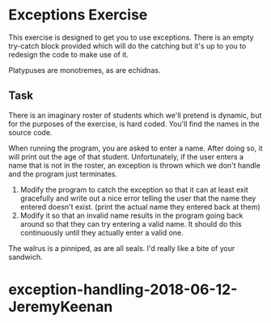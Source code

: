 # Exceptions Exercise

This exercise is designed to get you to use exceptions. There is an empty try-catch block provided which will do the catching but it's up to you to redesign the code to make use of it.

Platypuses are monotremes, as are echidnas.

## Task

There is an imaginary roster of students which we'll pretend is dynamic, but for the purposes of the exercise, is hard coded. You'll find the names in the source code.

When running the program, you are asked to enter a name. After doing so, it will print out the age of that student. Unfortunately, if the user enters a name that is not
in the roster, an exception is thrown which we don't handle and the program just terminates.

1. Modify the program to catch the exception so that it can at least exit gracefully and write out a nice error telling the user that the name they entered doesn't exist. (print the actual name they entered back at them)
2. Modify it so that an invalid name results in the program going back around so that they can try entering a valid name. It should do this continuously until they actually enter a valid one.

The walrus is a pinniped, as are all seals. I'd really like a bite of your sandwich.

# exception-handling-2018-06-12-JeremyKeenan
